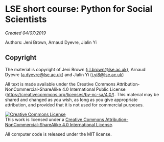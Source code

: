 # LSE short course: Python for Social Scientists

*Created 04/07/2019*

Authors: Jeni Brown, Arnaud Dyevre, Jialin Yi

## Copyright

The material is copyright of Jeni Brown (j.l.brown@lse.ac.uk), Arnaud Dyevre (a.dyevre@lse.ac.uk) and Jialin Yi (j.yi8@lse.ac.uk)

All text is made available under the Creative Commons Attribution-NonCommercial-ShareAlike 4.0 International Public License (https://creativecommons.org/licenses/by-nc-sa/4.0/). This material may be shared and changed as you wish, as long as you give appropriate attribution, and provided that it is not used for commercial purposes.

<a rel="license" href="http://creativecommons.org/licenses/by-nc-sa/4.0/"><img alt="Creative Commons License" style="border-width:0" src="https://i.creativecommons.org/l/by-nc-sa/4.0/88x31.png" /></a><br />This work is licensed under a <a rel="license" href="http://creativecommons.org/licenses/by-nc-sa/4.0/">Creative Commons Attribution-NonCommercial-ShareAlike 4.0 International License</a>.

All computer code is released under the MIT license.
